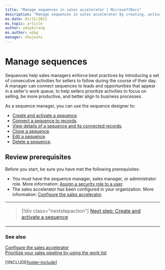 ```yaml
---
title: "Manage sequences in sales accelerator | MicrosoftDocs"
description: "Manage sequences in sales accelerator by creating, activating, connecting, viewing details, cloning, editing, and deleting."
ms.date: 01/11/2021
ms.topic: article
author: udaykirang
ms.author: udag
manager: shujoshi
---
```


# Manage sequences

Sequences help sales managers enforce best practices by introducing a set of consecutive activities for sellers to follow during the course of their day. A manager can connect sequences to leads and opportunities that appear in a seller's work queue, to help sellers prioritize activities to focus on selling, be more productive, and better align to business processes.

As a sequence manager, you can use the sequence designer to:  
- [Create and activate a sequence](create-and-activate-a-sequence.md).
- [Connect a sequence to records](connect-a-sequence-to-records.md).
- [View details of a sequence and its connected records](view-sequence-details-connected-records.md).
- [Clone a sequence](clone-a-sequence.md).
- [Edit a sequence](edit-a-sequence.md).
- [Delete a sequence](delete-a-sequence.md).

## Review prerequisites

Before you start, be sure you have met the following prerequisites:   
- You must have the sequence manager, sales manager, or administrator role. More information: [Assign a security role to a user](/power-platform/admin/create-users-assign-online-security-roles#assign-a-security-role-to-a-user).   
- The sales accelerator has been configured in your organization. More information: [Configure the sales accelerator](enable-configure-sales-accelerator.md).

<table>
<tr><td>

> [!div class="nextstepaction"] 
> [Next step: Create and activate a sequence](create-and-activate-a-sequence.md)
</td></tr>
</table>   


### See also

[Configure the sales accelerator](enable-configure-sales-accelerator.md)  
[Prioritize your sales pipeline by using the work list](prioritize-sales-pipeline-through-work-list.md)


[!INCLUDE[footer-include](../includes/footer-banner.md)]
